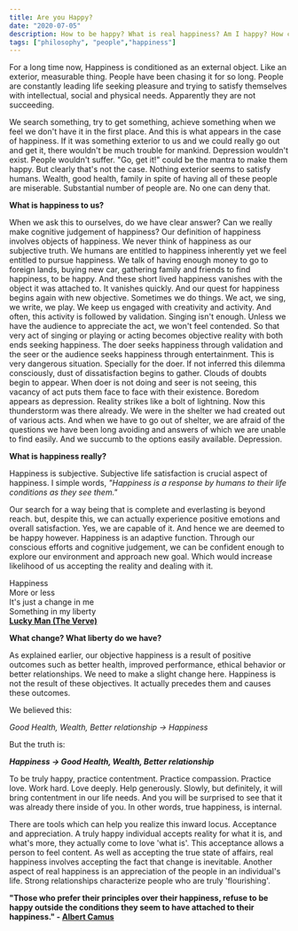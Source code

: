 ```yaml
---
title: Are you Happy?
date: "2020-07-05"
description: How to be happy? What is real happiness? Am I happy? How can I be happy?
tags: ["philosophy", "people","happiness"]
---
```


For a long time now, Happiness is conditioned as an external object. Like an exterior, measurable thing. People have been chasing it for so long. People are constantly leading life seeking pleasure and trying to satisfy themselves with intellectual, social and physical needs. Apparently they are not succeeding.

We search something, try to get something, achieve something when we feel we don&#39;t have it in the first place. And this is what appears in the case of happiness. If it was something exterior to us and we could really go out and get it, there wouldn&#39;t be much trouble for mankind. Depression wouldn&#39;t exist. People wouldn&#39;t suffer. &quot;Go, get it!&quot; could be the mantra to make them happy. But clearly that&#39;s not the case. Nothing exterior seems to satisfy humans. Wealth, good health, family in spite of having all of these people are miserable. Substantial number of people are. No one can deny that.

**What is happiness to us?**

When we ask this to ourselves, do we have clear answer? Can we really make cognitive judgement of happiness? Our definition of happiness involves objects of happiness. We never think of happiness as our subjective truth. We humans are entitled to happiness inherently yet we feel entitled to pursue happiness. We talk of having enough money to go to foreign lands, buying new car, gathering family and friends to find happiness, to be happy. And these short lived happiness vanishes with the object it was attached to. It vanishes quickly. And our quest for happiness begins again with new objective. Sometimes we do things. We act, we sing, we write, we play. We keep us engaged with creativity and activity. And often, this activity is followed by validation. Singing isn&#39;t enough. Unless we have the audience to appreciate the act, we won&#39;t feel contended. So that very act of singing or playing or acting becomes objective reality with both ends seeking happiness. The doer seeks happiness through validation and the seer or the audience seeks happiness through entertainment. This is very dangerous situation. Specially for the doer. If not inferred this dilemma consciously, dust of dissatisfaction begins to gather. Clouds of doubts begin to appear. When doer is not doing and seer is not seeing, this vacancy of act puts them face to face with their existence. Boredom appears as depression. Reality strikes like a bolt of lightning. Now this thunderstorm was there already. We were in the shelter we had created out of various acts. And when we have to go out of shelter, we are afraid of the questions we have been long avoiding and answers of which we are unable to find easily. And we succumb to the options easily available. Depression.

**What is happiness really?**

Happiness is subjective. Subjective life satisfaction is crucial aspect of happiness. I simple words,
_&quot;Happiness is a response by humans to their life conditions as they see them.&quot;_

Our search for a way being that is complete and everlasting is beyond reach. but, despite this, we can actually experience positive emotions and overall satisfaction. Yes, we are capable of it. And hence we are deemed to be happy however. Happiness is an adaptive function. Through our conscious efforts and cognitive judgement, we can be confident enough to explore our environment and approach new goal. Which would increase likelihood of us accepting the reality and dealing with it.

Happiness<br/>
More or less<br/>
It&#39;s just a change in me<br/>
Something in my liberty<br/>
[**Lucky Man (The Verve)**](https://www.youtube.com/watch?v=MH6TJU0qWoY)

**What change? What liberty do we have?**

As explained earlier, our objective happiness is a result of positive outcomes such as better health, improved performance, ethical behavior or better relationships. We need to make a slight change here. Happiness is not the result of these objectives. It actually precedes them and causes these outcomes.

We believed this:

_Good Health, Wealth, Better relationship -> Happiness_

But the truth is:

_**Happiness -> Good Health, Wealth, Better relationship**_

To be truly happy, practice contentment. Practice compassion. Practice love. Work hard. Love deeply. Help generously. Slowly, but definitely, it will bring contentment in our life needs. And you will be surprised to see that it was already there inside of you. In other words, true happiness, is internal.

There are tools which can help you realize this inward locus. Acceptance and appreciation. A truly happy individual accepts reality for what it is, and what&#39;s more, they actually come to love &#39;what is&#39;. This acceptance allows a person to feel content. As well as accepting the true state of affairs, real happiness involves accepting the fact that change is inevitable. Another aspect of real happiness is an appreciation of the people in an individual&#39;s life. Strong relationships characterize people who are truly &#39;flourishing&#39;.

**&quot;Those who prefer their principles over their happiness, refuse to be happy outside the conditions they seem to have attached to their happiness.&quot; - [Albert Camus](https://www.brainpickings.org/2015/11/30/albert-camus-travel-lyrical-critical-essays/)**